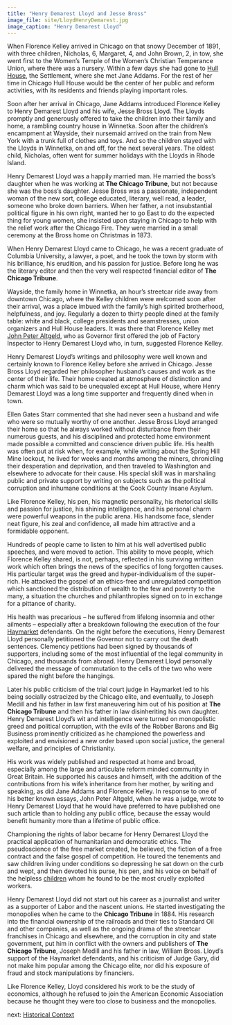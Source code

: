 ```yaml
---
title: "Henry Demarest Lloyd and Jesse Bross"
image_file: site/LloydHenryDemarest.jpg
image_caption: "Henry Demarest Lloyd"
---
```


When Florence Kelley arrived in Chicago on that snowy December of 1891, with three children, Nicholas, 6, Margaret, 4, and John Brown, 2, in tow, she went first to the Women’s Temple of the Women’s Christian Temperance Union, where there was a nursery. Within a few days she had gone to [Hull House](/historical/hullhouse), the Settlement, where she met Jane Addams. For the rest of her time in Chicago Hull House would be the center of her public and reform activities, with its residents and friends playing important roles.

Soon after her arrival in Chicago, Jane Addams introduced Florence Kelley to Henry Demarest Lloyd and his wife, Jesse Bross Lloyd. The Lloyds promptly and generously offered to take the children into their family and home, a rambling country house in Winnetka. Soon after the children’s encampment at Wayside, their nursemaid arrived on the train from New York with a trunk full of clothes and toys. And so the children stayed with the Lloyds in Winnetka, on and off, for the next several years. The oldest child, Nicholas, often went for summer holidays with the Lloyds in Rhode Island.

Henry Demarest Lloyd was a happily married man. He married the boss’s daughter when he was working at __The Chicago Tribune__, but not because she was the boss’s daughter. Jesse Bross was a passionate, independent woman of the new sort, college educated, literary, well read, a leader, someone who broke down barriers. When her father, a not insubstantial political figure in his own right, wanted her to go East to do the expected thing for young women, she insisted upon staying in Chicago to help with the relief work after the Chicago Fire. They were married in a small ceremony at the Bross home on Christmas in 1873.

When Henry Demarest Lloyd came to Chicago, he was a recent graduate of Columbia University, a lawyer, a poet, and he took the town by storm with his brilliance, his erudition, and his passion for justice. Before long he was the literary editor and then the very well respected financial editor of __The Chicago Tribune__.

Wayside, the family home in Winnetka, an hour’s streetcar ride away from downtown Chicago, where the Kelley children were welcomed soon after their arrival, was a place imbued with the family’s high spirited brotherhood, helpfulness, and joy. Regularly a dozen to thirty people dined at the family table: white and black, college presidents and seamstresses, union organizers and Hull House leaders. It was there that Florence Kelley met [John Peter Altgeld](/historical/altgeld), who as Governor first offered the job of Factory Inspector to Henry Demarest Lloyd who, in turn, suggested Florence Kelley.

Henry Demarest Lloyd’s writings and philosophy were well known and certainly known to Florence Kelley before she arrived in Chicago. Jesse Bross Lloyd regarded her philosopher husband’s causes and work as the center of their life. Their home created at atmosphere of distinction and charm which was said to be unequaled except at Hull House, where Henry Demarest Lloyd was a long time supporter and frequently dined when in town.

Ellen Gates Starr commented that she had never seen a husband and wife who were so mutually worthy of one another. Jesse Bross Lloyd arranged their home so that he always worked without disturbance from their numerous guests, and his disciplined and protected home environment made possible a committed and conscience driven public life. His health was often put at risk when, for example, while writing about the Spring Hill Mine lockout, he lived for weeks and months among the miners, chronicling their desperation and deprivation, and then traveled to Washington and elsewhere to advocate for their cause. His special skill was in marshaling public and private support by writing on subjects such as the political corruption and inhumane conditions at the Cook County Insane Asylum.

Like Florence Kelley, his pen, his magnetic personality, his rhetorical skills and passion for justice, his shining intelligence, and his personal charm were powerful weapons in the public arena. His handsome face, slender neat figure, his zeal and confidence, all made him attractive and a formidable opponent.

Hundreds of people came to listen to him at his well advertised public speeches, and were moved to action. This ability to move people, which Florence Kelley shared, is not, perhaps, reflected in his surviving written work which often brings the news of the specifics of long forgotten causes. His particular target was the greed and hyper-individualism of the super-rich. He attacked the gospel of an ethics-free and unregulated competition which sanctioned the distribution of wealth to the few and poverty to the many, a situation the churches and philanthropies signed on to in exchange for a pittance of charity.

His health was precarious – he suffered from lifelong insomnia and other ailments – especially after a breakdown following the execution of the four [Haymarket](/historical/haymarket) defendants. On the night before the executions, Henry Demarest Lloyd personally petitioned the Governor not to carry out the death sentences. Clemency petitions had been signed by thousands of supporters, including some of the most influential of the legal community in Chicago, and thousands from abroad. Henry Demarest Lloyd personally delivered the message of commutation to the cells of the two who were spared the night before the hangings.

Later his public criticism of the trial court judge in Haymarket led to his being socially ostracized by the Chicago elite, and eventually, to Joseph Medill and his father in law first maneuvering him out of his position at __The Chicago Tribune__ and then his father in law disinheriting his own daughter. Henry Demarest Lloyd’s wit and intelligence were turned on monopolistic greed and political corruption, with the evils of the Robber Barons and Big Business prominently criticized as he championed the powerless and exploited and envisioned a new order based upon social justice, the general welfare, and principles of Christianity.

His work was widely published and respected at home and broad, especially among the large and articulate reform minded community in Great Britain. He supported his causes and himself, with the addition of the contributions from his wife’s inheritance from her mother, by writing and speaking, as did Jane Addams and Florence Kelley. In response to one of his better known essays, John Peter Altgeld, when he was a judge, wrote to Henry Demarest Lloyd that he would have preferred to have published one such article than to holding any public office, because the essay would benefit humanity more than a lifetime of public office.

Championing the rights of labor became for Henry Demarest Lloyd the practical application of humanitarian and democratic ethics. The pseudoscience of the free market created, he believed, the fiction of a free contract and the false gospel of competition. He toured the tenements and saw children living under conditions so depressing he sat down on the curb and wept, and then devoted his purse, his pen, and his voice on behalf of the helpless [children](/historical/childern) whom he found to be the most cruelly exploited workers.

Henry Demarest Lloyd did not start out his career as a journalist and writer as a supporter of Labor and the nascent unions. He started investigating the monopolies when he came to the __Chicago Tribune__ in 1884. His research into the financial ownership of the railroads and their ties to Standard Oil and other companies, as well as the ongoing drama of the streetcar franchises in Chicago and elsewhere, and the corruption in city and state government, put him in conflict with the owners and publishers of __The Chicago Tribune__, Joseph Medill and his father in law, William Bross. Lloyd’s support of the Haymarket defendants, and his criticism of Judge Gary, did not make him popular among the Chicago elite, nor did his exposure of fraud and stock manipulations by financiers.

Like Florence Kelley, Lloyd considered his work to be the study of economics, although he refused to join the American Economic Association because he thought they were too close to business and the monopolies.


next:  [Historical Context](/historical)
